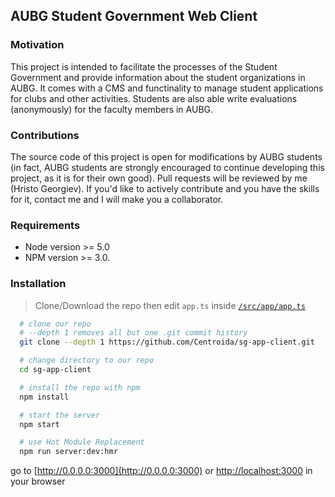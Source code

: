 ## AUBG Student Government Web Client

### Motivation
  This project is intended to facilitate the processes of the Student Government and provide information about the student organizations in AUBG. It comes with a CMS and functinality to manage student applications for clubs and other activities. Students are also able write evaluations (anonymously) for the faculty members in AUBG.

### Contributions
  The source code of this project is open for modifications by AUBG students (in fact, AUBG students are strongly encouraged to continue developing this project, as it is for their own good). Pull requests will be reviewed by me (Hristo Georgiev). If you'd like to actively contribute and you have the skills for it, contact me and I will make you a collaborator.

### Requirements
 * Node version >= 5.0 
 * NPM version >=  3.0.
 
### Installation

> Clone/Download the repo then edit `app.ts` inside [`/src/app/app.ts`](/src/app/app.ts)

```bash
  # clone our repo
  # --depth 1 removes all but one .git commit history
  git clone --depth 1 https://github.com/Centroida/sg-app-client.git

  # change directory to our repo
  cd sg-app-client

  # install the repo with npm
  npm install

  # start the server
  npm start

  # use Hot Module Replacement
  npm run server:dev:hmr
```
go to [http://0.0.0.0:3000](http://0.0.0.0:3000) or [http://localhost:3000](http://localhost:3000) in your browser
 



 
